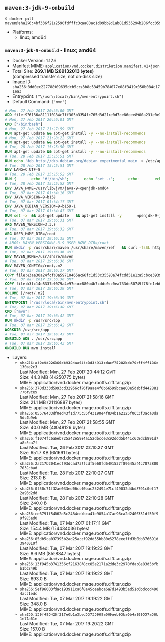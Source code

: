 ## `maven:3-jdk-9-onbuild`

```console
$ docker pull maven@sha256:4bf336f21e2590fdfffc3caa80ac1d09bb9d1ab81d535296b206fcc0591322b7
```

-	Platforms:
	-	linux; amd64

### `maven:3-jdk-9-onbuild` - linux; amd64

-	Docker Version: 1.12.6
-	Manifest MIME: `application/vnd.docker.distribution.manifest.v2+json`
-	Total Size: **269.1 MB (269132013 bytes)**  
	(compressed transfer size, not on-disk size)
-	Image ID: `sha256:8dd0ec227788909635dcb5cca3b8c53459b788077e08f3419c050b084c171ea3`
-	Entrypoint: `["\/usr\/local\/bin\/mvn-entrypoint.sh"]`
-	Default Command: `["mvn"]`

```dockerfile
# Mon, 27 Feb 2017 20:36:00 GMT
ADD file:976136a811110184c7ff305b3354fc765d3d21ce0d7ce86eee8900a231e0e38a in / 
# Mon, 27 Feb 2017 20:36:01 GMT
CMD ["/bin/bash"]
# Mon, 27 Feb 2017 21:17:59 GMT
RUN apt-get update && apt-get install -y --no-install-recommends 		ca-certificates 		curl 		wget 	&& rm -rf /var/lib/apt/lists/*
# Mon, 27 Feb 2017 21:18:22 GMT
RUN apt-get update && apt-get install -y --no-install-recommends 		bzr 		git 		mercurial 		openssh-client 		subversion 				procps 	&& rm -rf /var/lib/apt/lists/*
# Tue, 28 Feb 2017 15:25:50 GMT
RUN apt-get update && apt-get install -y --no-install-recommends 		bzip2 		unzip 		xz-utils 	&& rm -rf /var/lib/apt/lists/*
# Tue, 28 Feb 2017 15:25:51 GMT
RUN echo 'deb http://deb.debian.org/debian experimental main' > /etc/apt/sources.list.d/experimental.list
# Tue, 28 Feb 2017 15:25:51 GMT
ENV LANG=C.UTF-8
# Tue, 28 Feb 2017 15:25:52 GMT
RUN { 		echo '#!/bin/sh'; 		echo 'set -e'; 		echo; 		echo 'dirname "$(dirname "$(readlink -f "$(which javac || which java)")")"'; 	} > /usr/local/bin/docker-java-home 	&& chmod +x /usr/local/bin/docker-java-home
# Tue, 28 Feb 2017 15:25:52 GMT
ENV JAVA_HOME=/usr/lib/jvm/java-9-openjdk-amd64
# Tue, 07 Mar 2017 01:04:16 GMT
ENV JAVA_VERSION=9~b159
# Tue, 07 Mar 2017 01:04:17 GMT
ENV JAVA_DEBIAN_VERSION=9~b159-1
# Tue, 07 Mar 2017 01:04:47 GMT
RUN set -x 	&& apt-get update 	&& apt-get install -y 		openjdk-9-jdk-headless="$JAVA_DEBIAN_VERSION" 	&& rm -rf /var/lib/apt/lists/* 	&& [ "$JAVA_HOME" = "$(docker-java-home)" ]
# Tue, 07 Mar 2017 19:06:31 GMT
ARG MAVEN_VERSION=3.3.9
# Tue, 07 Mar 2017 19:06:32 GMT
ARG USER_HOME_DIR=/root
# Tue, 07 Mar 2017 19:06:35 GMT
# ARGS: MAVEN_VERSION=3.3.9 USER_HOME_DIR=/root
RUN mkdir -p /usr/share/maven /usr/share/maven/ref   && curl -fsSL http://apache.osuosl.org/maven/maven-3/$MAVEN_VERSION/binaries/apache-maven-$MAVEN_VERSION-bin.tar.gz     | tar -xzC /usr/share/maven --strip-components=1   && ln -s /usr/share/maven/bin/mvn /usr/bin/mvn
# Tue, 07 Mar 2017 19:06:36 GMT
ENV MAVEN_HOME=/usr/share/maven
# Tue, 07 Mar 2017 19:06:36 GMT
ENV MAVEN_CONFIG=/root/.m2
# Tue, 07 Mar 2017 19:06:37 GMT
COPY file:e3aa30a24fcf60a59710465ac66fc1d53c35590a74fcdd51e12a5cbce393904b in /usr/local/bin/mvn-entrypoint.sh 
# Tue, 07 Mar 2017 19:06:38 GMT
COPY file:b3fc14e8337e0079a4e97eace880b4b7cddc0dc0ea733de80749f78fe1eb089a in /usr/share/maven/ref/ 
# Tue, 07 Mar 2017 19:06:39 GMT
VOLUME [/root/.m2]
# Tue, 07 Mar 2017 19:06:39 GMT
ENTRYPOINT ["/usr/local/bin/mvn-entrypoint.sh"]
# Tue, 07 Mar 2017 19:06:40 GMT
CMD ["mvn"]
# Tue, 07 Mar 2017 19:06:42 GMT
RUN mkdir -p /usr/src/app
# Tue, 07 Mar 2017 19:06:42 GMT
WORKDIR /usr/src/app
# Tue, 07 Mar 2017 19:06:43 GMT
ONBUILD ADD . /usr/src/app
# Tue, 07 Mar 2017 19:06:43 GMT
ONBUILD RUN mvn install
```

-	Layers:
	-	`sha256:a40c9d226366db9384aa684e3d34913cdacf75282bdc70dff4ff186e130ee2c3`  
		Last Modified: Mon, 27 Feb 2017 20:44:12 GMT  
		Size: 44.3 MB (44250775 bytes)  
		MIME: application/vnd.docker.image.rootfs.diff.tar.gzip
	-	`sha256:370d333d5093cd32956cf56f9aae4f0b66699bcae00e5dabfd442881776f9ce9`  
		Last Modified: Mon, 27 Feb 2017 21:58:16 GMT  
		Size: 21.1 MB (21146887 bytes)  
		MIME: application/vnd.docker.image.rootfs.diff.tar.gzip
	-	`sha256:05576433df0ed43f1d775c55f43190e4f804b1a2125f0653f3aca0da5dc1b9eb`  
		Last Modified: Mon, 27 Feb 2017 21:58:55 GMT  
		Size: 40.0 MB (40048126 bytes)  
		MIME: application/vnd.docker.image.rootfs.diff.tar.gzip
	-	`sha256:f1074fc6a6eb725a42e59a4a152dbcce3c92ddd5b441c6c8dcb891d7a8c3ca7f`  
		Last Modified: Tue, 28 Feb 2017 22:10:27 GMT  
		Size: 651.7 KB (651691 bytes)  
		MIME: application/vnd.docker.image.rootfs.diff.tar.gzip
	-	`sha256:2a217b2041ecf93dcad732fcdf5e68fd6491537f89645a44c78738007039cbad`  
		Last Modified: Tue, 28 Feb 2017 22:10:27 GMT  
		Size: 213.0 B  
		MIME: application/vnd.docker.image.rootfs.diff.tar.gzip
	-	`sha256:0f50c71f32ae033ed06cc00bac252494e71cf49032d4bd8791c0ef172a93d2dd`  
		Last Modified: Tue, 28 Feb 2017 22:10:28 GMT  
		Size: 240.0 B  
		MIME: application/vnd.docker.image.rootfs.diff.tar.gzip
	-	`sha256:ce6791f54062d5c2484cdbbca41e9054a17ac96ca2d2406331df50f99f985ad0`  
		Last Modified: Tue, 07 Mar 2017 01:17:11 GMT  
		Size: 154.4 MB (154434036 bytes)  
		MIME: application/vnd.docker.image.rootfs.diff.tar.gzip
	-	`sha256:05db5ca037395b2ad25acef92dd55bb80e6278eeeffd3b0bb376691d3940010f`  
		Last Modified: Tue, 07 Mar 2017 19:19:23 GMT  
		Size: 8.6 MB (8598847 bytes)  
		MIME: application/vnd.docker.image.rootfs.diff.tar.gzip
	-	`sha256:13f945b3741356cf2163878cc85e2171a2dde3c2970fdac8e83d5bfbb1bb249b`  
		Last Modified: Tue, 07 Mar 2017 19:19:22 GMT  
		Size: 693.0 B  
		MIME: application/vnd.docker.image.rootfs.diff.tar.gzip
	-	`sha256:5ef96003fdac193911ca6f8a45ceabca6a7d1493b5ad51d6bdccd4904acb1edc`  
		Last Modified: Tue, 07 Mar 2017 19:19:22 GMT  
		Size: 348.0 B  
		MIME: application/vnd.docker.image.rootfs.diff.tar.gzip
	-	`sha256:139f495428f217e6b1a5bbd53733969a009aeb93ba0b4a989557a38b1e71a61e`  
		Last Modified: Tue, 07 Mar 2017 19:20:22 GMT  
		Size: 157.0 B  
		MIME: application/vnd.docker.image.rootfs.diff.tar.gzip
